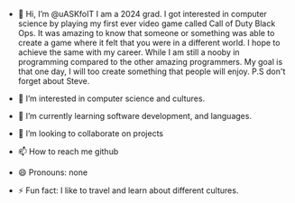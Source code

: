 - 👋 Hi, I’m @uASKfoIT
I am a 2024 grad. I got interested in computer science by playing my first ever video game called Call of Duty Black Ops. It was amazing to know that someone or something was able to create a game
where it felt that you were in a different world.
I hope to achieve the same with my career. While I am still a nooby in programming compared to the other amazing programmers.
My goal is that one day, I will too create something that people will enjoy. P.S don't forget about Steve. 

- 👀 I’m interested in computer science and cultures.
  
- 🌱 I’m currently learning software development, and languages. 
  
- 💞️ I’m looking to collaborate on projects
  
- 📫 How to reach me github
   
- 😄 Pronouns: none
  
- ⚡ Fun fact: I like to travel and learn about different cultures. 

<!---
uASKfoIT/uASKfoIT is a ✨ special ✨ repository because its `README.md` (this file) appears on your GitHub profile.
You can click the Preview link to take a look at your changes.
--->

